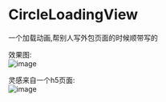 # CircleLoadingView
一个加载动画,帮别人写外包页面的时候顺带写的

效果图:  
![image](https://github.com/tgithubc/CircleLoadingView/blob/master/gif/1.gif)  

灵感来自一个h5页面:  
![image](https://github.com/tgithubc/CircleLoadingView/blob/master/gif/2.gif)

